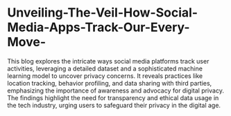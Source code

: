 # Unveiling-The-Veil-How-Social-Media-Apps-Track-Our-Every-Move-
This blog explores the intricate ways social media platforms track user activities, leveraging a detailed dataset and a sophisticated machine learning model to uncover privacy concerns. It reveals practices like location tracking, behavior profiling, and data sharing with third parties, emphasizing the importance of awareness and advocacy for digital privacy. The findings highlight the need for transparency and ethical data usage in the tech industry, urging users to safeguard their privacy in the digital age.
